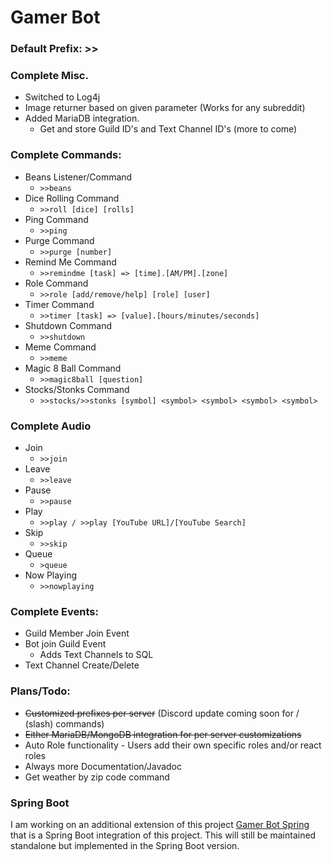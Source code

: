 # Gamer Bot

### Default Prefix: >>

### Complete Misc.
- Switched to Log4j
- Image returner based on given parameter (Works for any subreddit)
- Added MariaDB integration.
  - Get and store Guild ID's and Text Channel ID's (more to come)

### Complete Commands:
- Beans Listener/Command
  - ```>>beans```
- Dice Rolling Command
  - ```>>roll [dice] [rolls]```
- Ping Command
  - ```>>ping```
- Purge Command
  - ```>>purge [number]```
- Remind Me Command
  - ```>>remindme [task] => [time].[AM/PM].[zone]```
- Role Command
  - ```>>role [add/remove/help] [role] [user]```
- Timer Command
  - ```>>timer [task] => [value].[hours/minutes/seconds]```
- Shutdown Command
  - ```>>shutdown```
- Meme Command
  - ```>>meme```
- Magic 8 Ball Command
  - ```>>magic8ball [question]```
- Stocks/Stonks Command
  - ```>>stocks/>>stonks [symbol] <symbol> <symbol> <symbol> <symbol>```

### Complete Audio
- Join
  - ```>>join```
- Leave
  - ```>>leave```
- Pause
  - ```>>pause```
- Play
  - ```>>play / >>play [YouTube URL]/[YouTube Search]```
- Skip
  - ```>>skip```
- Queue
  - ```>queue```
- Now Playing
  - ```>>nowplaying```

### Complete Events:
- Guild Member Join Event
- Bot join Guild Event
  - Adds Text Channels to SQL
- Text Channel Create/Delete

### Plans/Todo:
- ~~Customized prefixes per server~~ (Discord update coming soon for / (slash) commands)
- ~~Either MariaDB/MongoDB integration for per server customizations~~
- Auto Role functionality - Users add their own specific roles and/or react roles
- Always more Documentation/Javadoc
- Get weather by zip code command

### Spring Boot
I am working on an additional extension of this project [Gamer Bot Spring](https://github.com/compact-disc/GamerBot-Spring) that is a Spring Boot integration of this project. This will still be maintained standalone but implemented in the Spring Boot version.
